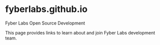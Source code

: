 fyberlabs.github.io
===================

Fyber Labs Open Source Development

This page provides links to learn about and join Fyber Labs development team.
